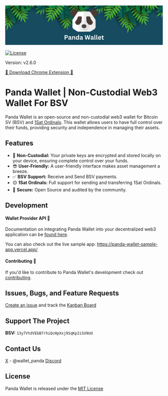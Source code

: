 ![Example Image](/public/banner.png)

[![License](https://img.shields.io/badge/License-MIT-blue.svg)](https://opensource.org/licenses/MIT)

Version: v2.6.0

<a href="https://chrome.google.com/webstore/detail/panda-wallet/mlbnicldlpdimbjdcncnklfempedeipj" target="_blank">🐼 Download Chrome Extension 🐼</a>

# Panda Wallet | Non-Custodial Web3 Wallet For BSV

Panda Wallet is an open-source and non-custodial web3 wallet for Bitcoin SV (BSV) and [1Sat Ordinals](https://docs.1satordinals.com/). This wallet allows users to have full control over their funds, providing security and independence in managing their assets.

## Features

- 🔑 **Non-Custodial:** Your private keys are encrypted and stored locally on your device, ensuring complete control over your funds.
- 😎 **User-Friendly:** A user-friendly interface makes asset management a breeze.
- ✅ **BSV Support:** Receive and Send BSV payments.
- 🟡 **1Sat Ordinals:** Full support for sending and transferring 1Sat Ordinals.
- 🔐 **Secure:** Open Source and audited by the community.

## Development

#### Wallet Provider API 🚀

Documentation on integrating Panda Wallet into your decentralized web3 application can be [found here](https://panda-wallet.gitbook.io/provider-api/).

You can also check out the live sample app: https://panda-wallet-sample-app.vercel.app/

#### Contributing 🙌

If you'd like to contribute to Panda Wallet's development check out [contributing](CONTRIBUTING.md).

## Issues, Bugs, and Feature Requests

[Create an issue](https://github.com/Panda-Wallet/panda-wallet/issues) and track the [Kanban Board](https://github.com/orgs/Panda-Wallet/projects/1)

## Support The Project

**BSV:** `13y7VtdVEbB7rhiQcHpXxj9SqKp2iSU9Ud`

## Contact Us

[X](https://twitter.com/wallet_panda) - @wallet_panda
[Discord](https://discord.gg/qHs6hTkmsf)

## License

Panda Wallet is released under the [MIT License](https://opensource.org/licenses/MIT)
